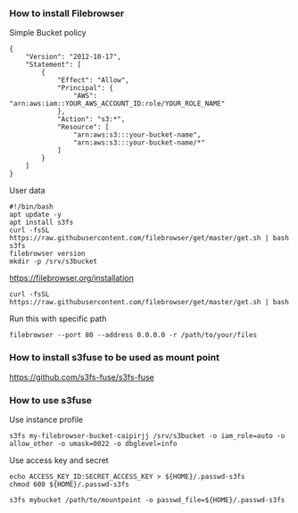 ### How to install Filebrowser
Simple Bucket policy
```
{
    "Version": "2012-10-17",
    "Statement": [
        {
            "Effect": "Allow",
            "Principal": {
                "AWS": "arn:aws:iam::YOUR_AWS_ACCOUNT_ID:role/YOUR_ROLE_NAME"
            },
            "Action": "s3:*",
            "Resource": [
                "arn:aws:s3:::your-bucket-name",
                "arn:aws:s3:::your-bucket-name/*"
            ]
        }
    ]
}
```
User data
```
#!/bin/bash
apt update -y
apt install s3fs
curl -fsSL https://raw.githubusercontent.com/filebrowser/get/master/get.sh | bash
s3fs
filebrowser version
mkdir -p /srv/s3bucket
```
https://filebrowser.org/installation
```
curl -fsSL https://raw.githubusercontent.com/filebrowser/get/master/get.sh | bash
```
Run this with specific path
```
filebrowser --port 80 --address 0.0.0.0 -r /path/to/your/files
```
### How to install s3fuse to be used as mount point
https://github.com/s3fs-fuse/s3fs-fuse
### How to use s3fuse
Use instance profile
```
s3fs my-filebrowser-bucket-caipirjj /srv/s3bucket -o iam_role=auto -o allow_other -o umask=0022 -o dbglevel=info
```
Use access key and secret
```
echo ACCESS_KEY_ID:SECRET_ACCESS_KEY > ${HOME}/.passwd-s3fs
chmod 600 ${HOME}/.passwd-s3fs
```
```
s3fs mybucket /path/to/mountpoint -o passwd_file=${HOME}/.passwd-s3fs
```
